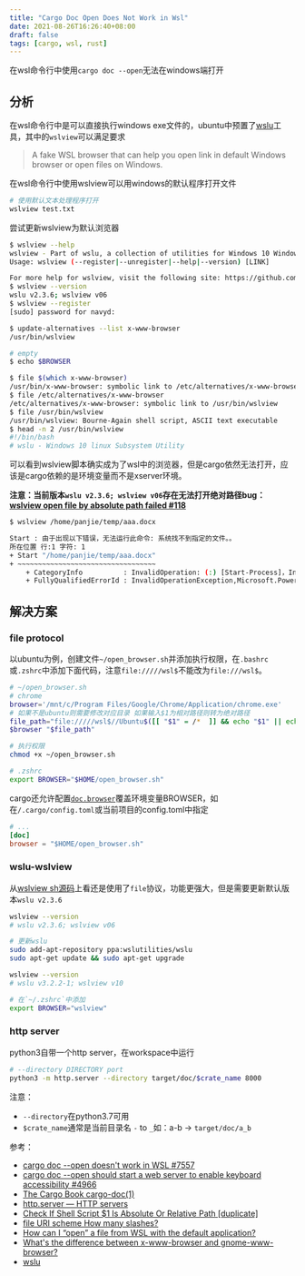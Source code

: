 ```yaml
---
title: "Cargo Doc Open Does Not Work in Wsl"
date: 2021-08-26T16:26:40+08:00
draft: false
tags: [cargo, wsl, rust]
---
```


在wsl命令行中使用`cargo doc --open`无法在windows端打开

## 分析

在wsl命令行中是可以直接执行windows exe文件的，ubuntu中预置了[wslu](https://github.com/wslutilities/wslu)工具，其中的`wslview`可以满足要求

>A fake WSL browser that can help you open link in default Windows browser or open files on Windows.

在wsl命令行中使用wslview可以用windows的默认程序打开文件

```sh
# 使用默认文本处理程序打开
wslview test.txt
```

尝试更新wslview为默认浏览器

```sh
$ wslview --help
wslview - Part of wslu, a collection of utilities for Windows 10 Windows Subsystem for Linux
Usage: wslview (--register|--unregister|--help|--version) [LINK]

For more help for wslview, visit the following site: https://github.com/wslutilities/wslu/wiki/wslview
$ wslview --version
wslu v2.3.6; wslview v06
$ wslview --register
[sudo] password for navyd:

$ update-alternatives --list x-www-browser
/usr/bin/wslview

# empty
$ echo $BROWSER

$ file $(which x-www-browser)
/usr/bin/x-www-browser: symbolic link to /etc/alternatives/x-www-browser
$ file /etc/alternatives/x-www-browser
/etc/alternatives/x-www-browser: symbolic link to /usr/bin/wslview
$ file /usr/bin/wslview
/usr/bin/wslview: Bourne-Again shell script, ASCII text executable
$ head -n 2 /usr/bin/wslview
#!/bin/bash
# wslu - Windows 10 linux Subsystem Utility
```

可以看到wslview脚本确实成为了wsl中的浏览器，但是cargo依然无法打开，应该是cargo依赖的是环境变量而不是xserver环境。

**注意：当前版本`wslu v2.3.6; wslview v06`存在无法打开绝对路径bug：[wslview open file by absolute path failed #118](https://github.com/wslutilities/wslu/issues/118)**

```sh
$ wslview /home/panjie/temp/aaa.docx

Start : 由于出现以下错误，无法运行此命令: 系统找不到指定的文件。。
所在位置 行:1 字符: 1
+ Start "/home/panjie/temp/aaa.docx"
+ ~~~~~~~~~~~~~~~~~~~~~~~~~~~~~~~~~~
    + CategoryInfo          : InvalidOperation: (:) [Start-Process]，InvalidOperationException
    + FullyQualifiedErrorId : InvalidOperationException,Microsoft.PowerShell.Commands.StartProcessCommand
```

## 解决方案

### file protocol

以ubuntu为例，创建文件`~/open_browser.sh`并添加执行权限，在`.bashrc`或`.zshrc`中添加下面代码，注意`file://///wsl$`不能改为`file:///wsl$`。

```sh
# ~/open_browser.sh
# chrome
browser='/mnt/c/Program Files/Google/Chrome/Application/chrome.exe'
# 如果不是ubuntu则需要修改对应目录 如果输入$1为相对路径则转为绝对路径
file_path="file://///wsl$//Ubuntu$([[ "$1" = /*  ]] && echo "$1" || echo "$(pwd)/$1")"
$browser "$file_path"

# 执行权限
chmod +x ~/open_browser.sh

# .zshrc
export BROWSER="$HOME/open_browser.sh"
```

cargo还允许配置[`doc.browser`](https://doc.rust-lang.org/stable/cargo/reference/config.html#docbrowser)覆盖环境变量BROWSER，如在`/.cargo/config.toml`或当前项目的config.toml中指定

```toml
# ...
[doc]
browser = "$HOME/open_browser.sh"
```

### wslu-wslview

从[wslview sh源码](https://github.com/wslutilities/wslu/blob/master/src/wslview.sh)上看还是使用了`file`协议，功能更强大，但是需要更新默认版本`wslu v2.3.6`

```sh
wslview --version
# wslu v2.3.6; wslview v06

# 更新wslu
sudo add-apt-repository ppa:wslutilities/wslu
sudo apt-get update && sudo apt-get upgrade

wslview --version
# wslu v3.2.2-1; wslview v10

# 在`~/.zshrc`中添加
export BROWSER="wslview"
```

### http server

python3自带一个http server，在workspace中运行

```sh
# --directory DIRECTORY port
python3 -m http.server --directory target/doc/$crate_name 8000
```

注意：

- `--directory`在python3.7可用
- `$crate_name`通常是当前目录名 `-` to `_`如：a-b -> `target/doc/a_b`

参考：

- [cargo doc --open doesn't work in WSL #7557](https://github.com/rust-lang/cargo/issues/7557#issuecomment-791320960)
- [cargo doc --open should start a web server to enable keyboard accessibility #4966](https://github.com/rust-lang/cargo/issues/4966#issuecomment-406584885)
- [The Cargo Book cargo-doc(1)](https://doc.rust-lang.org/stable/cargo/commands/cargo-doc.html#documentation-options)
- [http.server — HTTP servers](https://docs.python.org/3/library/http.server.html)
- [Check If Shell Script $1 Is Absolute Or Relative Path [duplicate]](https://stackoverflow.com/a/20204890/8566831)
- [file URI scheme How many slashes?](https://en.wikipedia.org/wiki/File_URI_scheme#How_many_slashes?)
- [How can I “open” a file from WSL with the default application?](https://superuser.com/a/1600972)
- [What's the difference between x-www-browser and gnome-www-browser?](https://askubuntu.com/a/232430)
- [wslu](https://github.com/wslutilities/wslu)
